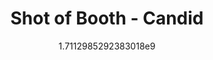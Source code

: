 ---
title: "Shot of Booth - Candid"
date: 1711298529.2383018
image: "img/booth-candid-4.jpeg"
description: "Candid Photos"
---